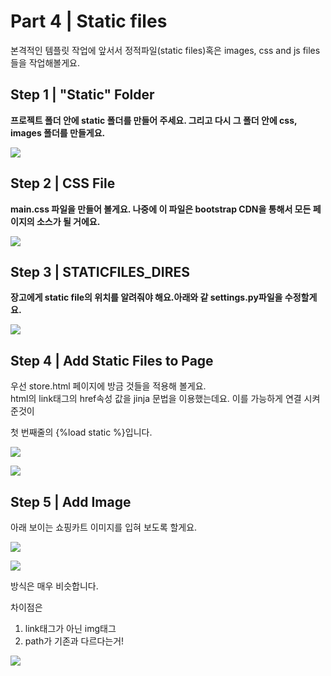 # Part 4 \| Static files

본격적인 템플릿 작업에 앞서서 정적파일\(static files\)혹은 images, css and js files들을 작업해볼게요. 

## **Step 1 \| "Static" Folder**

**프로젝트 폴더 안에 static 폴더를 만들어 주세요. 그리고 다시 그 폴더 안에 css, images 폴더를 만들게요.** 

 [![](https://stepswithcode.s3-us-west-2.amazonaws.com/m1-prt4/1+static-folder.png)](https://stepswithcode.s3-us-west-2.amazonaws.com/m1-prt4/1+static-folder.png)

## **Step 2 \| CSS File**

**main.css 파일을 만들어 볼게요. 나중에 이 파일은 bootstrap CDN을 통해서 모든 페이지의 소스가 될 거에요.** 

 [![](https://stepswithcode.s3-us-west-2.amazonaws.com/m1-prt4/2+body-color.png)](https://stepswithcode.s3-us-west-2.amazonaws.com/m1-prt4/2+body-color.png)



## **Step 3 \| STATICFILES\_DIRES**

**장고에게 static file의 위치를 알려줘야 해요.아래와 같 settings.py파일을 수정할게요.** 

 [![](https://stepswithcode.s3-us-west-2.amazonaws.com/m1-prt4/3+static-settings.png)](https://stepswithcode.s3-us-west-2.amazonaws.com/m1-prt4/3+static-settings.png)

## **Step 4 \| Add Static Files to Page**

우선 store.html 페이지에 방금 것들을 적용해 볼게요.   
html의 link태그의 href속성 값을 jinja 문법을 이용했는데요. 이를 가능하게 연결 시켜준것이 

첫 번째줄의 {%load static %}입니다.

 [![](https://stepswithcode.s3-us-west-2.amazonaws.com/m1-prt4/4+static-link.png)](https://stepswithcode.s3-us-west-2.amazonaws.com/m1-prt4/4+static-link.png)

 [![](https://stepswithcode.s3-us-west-2.amazonaws.com/m1-prt4/5+background.png)](https://stepswithcode.s3-us-west-2.amazonaws.com/m1-prt4/5+background.png)

## **Step 5 \| Add Image**

아래 보이는 쇼핑카트 이미지를 입혀 보도록 할게요.

 [![](https://stepswithcode.s3-us-west-2.amazonaws.com/m1-prt4/6+cart.png)](https://stepswithcode.s3-us-west-2.amazonaws.com/m1-prt4/6+cart.png)

  
[![](https://stepswithcode.s3-us-west-2.amazonaws.com/m1-prt4/7+static-image.png)](https://stepswithcode.s3-us-west-2.amazonaws.com/m1-prt4/7+static-image.png)

방식은 매우 비슷합니다. 

차이점은

1. link태그가 아닌 img태그
2. path가 기존과 다르다는거!

 [![](https://stepswithcode.s3-us-west-2.amazonaws.com/m1-prt4/8+static-image-template.png)](https://stepswithcode.s3-us-west-2.amazonaws.com/m1-prt4/8+static-image-template.png)

